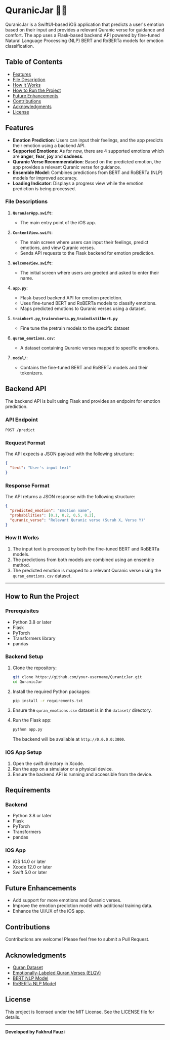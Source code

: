 # QuranicJar 🕌✨

QuranicJar is a SwiftUI-based iOS application that predicts a user's emotion based on their input and provides a relevant Quranic verse for guidance and comfort. The app uses a Flask-based backend API powered by fine-tuned Natural Language Processing (NLP) BERT and RoBERTa models for emotion classification.

## Table of Contents
- [Features](#features)
- [File Description](#file-descriptions)
- [How it Works](#how-it-works)
- [How to Run the Project](#how-to-run-the-project)
- [Future Enhancements](#future-enhancements)
- [Contributions](#contributions)
- [Acknowledgments](#acknowledgments)
- [License](#license)


## Features

- **Emotion Prediction**: Users can input their feelings, and the app predicts their emotion using a backend API.
- **Supported Emotions**: As for now, there are 4 supported emotions which are **anger**, **fear**, **joy** and **sadness**.
- **Quranic Verse Recommendation**: Based on the predicted emotion, the app provides a relevant Quranic verse for guidance.
- **Ensemble Model**: Combines predictions from BERT and RoBERTa (NLP) models for improved accuracy.
- **Loading Indicator**: Displays a progress view while the emotion prediction is being processed.

### File Descriptions

1. **`QuranJarApp.swift`**:
   - The main entry point of the iOS app.

2. **`ContentView.swift`**:
   - The main screen where users can input their feelings, predict emotions, and view Quranic verses.
   - Sends API requests to the Flask backend for emotion prediction.

3. **`WelcomeView.swift`**:
   - The initial screen where users are greeted and asked to enter their name.

4. **`app.py`**:
   - Flask-based backend API for emotion prediction.
   - Uses fine-tuned BERT and RoBERTa models to classify emotions.
   - Maps predicted emotions to Quranic verses using a dataset.

5. **`trainbert.py`,`trainroberta.py`,`traindistilbert.py`**
   - Fine tune the pretrain models to the specific dataset

6. **`quran_emotions.csv`**:
   - A dataset containing Quranic verses mapped to specific emotions.

7. **`model/`**:
   - Contains the fine-tuned BERT and RoBERTa models and their tokenizers.

## Backend API

The backend API is built using Flask and provides an endpoint for emotion prediction.

### API Endpoint

```
POST /predict
```

### Request Format

The API expects a JSON payload with the following structure:

```json
{
  "text": "User's input text"
}
```

### Response Format

The API returns a JSON response with the following structure:

```json
{
  "predicted_emotion": "Emotion name",
  "probabilities": [0.1, 0.2, 0.5, 0.2],
  "quranic_verse": "Relevant Quranic verse (Surah X, Verse Y)"
}
```

### How It Works

1. The input text is processed by both the fine-tuned BERT and RoBERTa models.
2. The predictions from both models are combined using an ensemble method.
3. The predicted emotion is mapped to a relevant Quranic verse using the `quran_emotions.csv` dataset.

---

## How to Run the Project

### Prerequisites

- Python 3.8 or later
- Flask
- PyTorch
- Transformers library
- pandas

### Backend Setup

1. Clone the repository:
   ```bash
   git clone https://github.com/your-username/QuranicJar.git
   cd QuranicJar
   ```

2. Install the required Python packages:
   ```bash
   pip install -r requirements.txt
   ```

3. Ensure the `quran_emotions.csv` dataset is in the `dataset/` directory.

4. Run the Flask app:
   ```bash
   python app.py
   ```

   The backend will be available at `http://0.0.0.0:3000`.

### iOS App Setup

1. Open the swift directory in Xcode.
2. Run the app on a simulator or a physical device.
3. Ensure the backend API is running and accessible from the device.

## Requirements

### Backend
- Python 3.8 or later
- Flask
- PyTorch
- Transformers
- pandas

### iOS App
- iOS 14.0 or later
- Xcode 12.0 or later
- Swift 5.0 or later

## Future Enhancements

- Add support for more emotions and Quranic verses.
- Improve the emotion prediction model with additional training data.
- Enhance the UI/UX of the iOS app.

## Contributions

Contributions are welcome! Please feel free to submit a Pull Request.

## Acknowledgments

- [Quran Dataset](https://www.kaggle.com/datasets/imrankhan197/the-quran-dataset)
- [Emotionally-Labeled Quran Verses (ELQV)](https://github.com/Arwaalmrzoqi/ELQV)
- [BERT NLP Model](https://huggingface.co/docs/transformers/en/model_doc/bert)
- [RoBERTa NLP Model](https://huggingface.co/docs/transformers/en/model_doc/roberta)

## License

This project is licensed under the MIT License. See the LICENSE file for details.

---

**Developed by Fakhrul Fauzi**  
